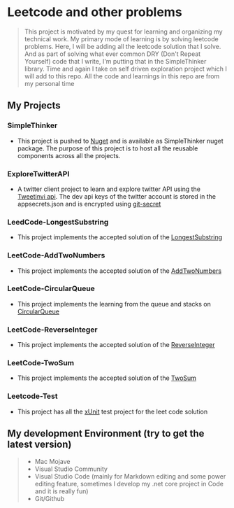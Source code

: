 # Leetcode and other problems
> This project is motivated by my quest for learning and organizing my technical work. My primary mode of learning is by solving leetcode problems. Here, I will be adding all the leetcode solution that I solve. And as part of solving what ever common DRY (Don't Repeat Yourself) code that I write, I'm putting that in the SimpleThinker library. Time and again I take on self driven exploration project which I will add to this repo. All the code and learnings in this repo are from my personal time

## **My Projects**
### SimpleThinker
* This project is pushed to [Nuget](https://nuget.org) and is available as SimpleThinker nuget package. The purpose of this project is to host all the reusable components across all the projects.

### ExploreTwitterAPI
* A twitter client project to learn and explore twitter API using the [Tweetinvi api](https://www.nuget.org/packages/TweetinviAPI/). The dev api keys of the twitter account is stored in the appsecrets.json and is encrypted using [git-secret](https://git-secret.io)

### LeedCode-LongestSubstring
* This project implements the accepted solution of the [LongestSubstring](https://leetcode.com/problems/longest-substring-without-repeating-characters/)

### LeetCode-AddTwoNumbers
* This project implements the accepted solution of the [AddTwoNumbers](https://leetcode.com/problems/add-two-numbers/)

### LeetCode-CircularQueue
* This project implements the learning from the queue and stacks on [CircularQueue](https://leetcode.com/explore/featured/card/queue-stack/228/first-in-first-out-data-structure/1337/)

### LeetCode-ReverseInteger
* This project implements the accepted solution of the [ReverseInteger](https://leetcode.com/problems/reverse-integer/)

### LeetCode-TwoSum
* This project implements the accepted solution of the [TwoSum](https://leetcode.com/problems/two-sum/)

### Leetcode-Test
* This project has all the [xUnit](https://xunit.github.io/docs/getting-started/netcore/cmdline) test project for the leet code solution

## My development Environment (try to get the latest version)
> * Mac Mojave 
> * Visual Studio Community
> * Visual Studio Code (mainly for Markdown editing and some power editing feature, sometimes I develop my .net core project in Code and it is really fun)
> * Git/Github
